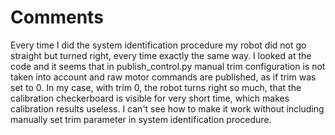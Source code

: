 # Comments

Every time I did the system identification procedure my robot did not go straight but turned right, every time exactly the same way. I looked at the code and it seems that in publish_control.py manual trim configuration is not taken into account and raw motor commands are published, as if trim was set to 0. In my case, with trim 0, the robot turns right so much, that the calibration checkerboard is visible for very short time, which makes calibration results useless. I can't see how to make it work without including manually set trim parameter in system identification procedure.
